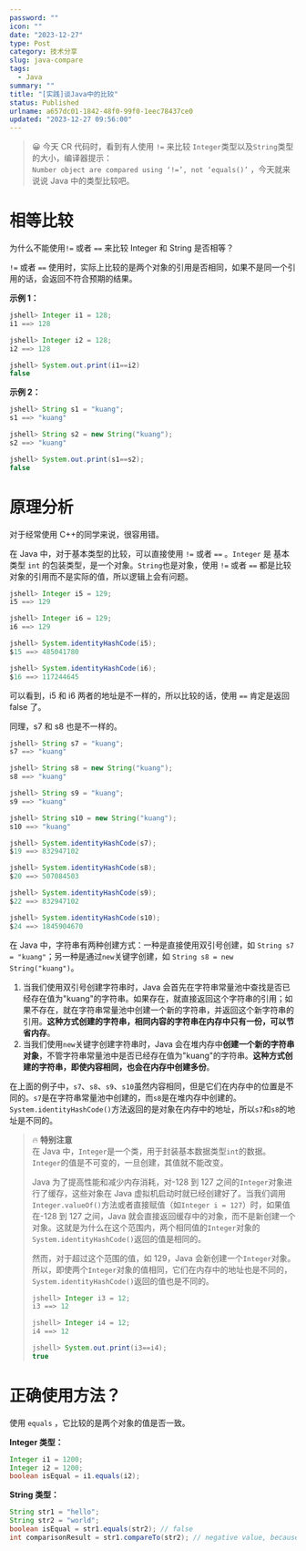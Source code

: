 ```yaml
---
password: ""
icon: ""
date: "2023-12-27"
type: Post
category: 技术分享
slug: java-compare
tags:
  - Java
summary: ""
title: "[实践]谈Java中的比较"
status: Published
urlname: a657dc01-1842-48f0-99f0-1eec78437ce0
updated: "2023-12-27 09:56:00"
---
```


> 😀 今天 CR 代码时，看到有人使用 `!=` 来比较 `Integer`类型以及`String`类型的大小，编译器提示：  
> `Number object are compared using ‘!=’, not ‘equals()’` ，今天就来说说 Java 中的类型比较吧。

# 相等比较

为什么不能使用`!=` 或者 `==` 来比较 Integer 和 String 是否相等？

`!=` 或者 `==` 使用时，实际上比较的是两个对象的引用是否相同，如果不是同一个引用的话，会返回不符合预期的结果。

**示例 1：**

```java
jshell> Integer i1 = 128;
i1 ==> 128

jshell> Integer i2 = 128;
i2 ==> 128

jshell> System.out.print(i1==i2)
false
```

**示例 2：**

```java
jshell> String s1 = "kuang";
s1 ==> "kuang"

jshell> String s2 = new String("kuang");
s2 ==> "kuang"

jshell> System.out.print(s1==s2);
false
```

# 原理分析

对于经常使用 C++的同学来说，很容用错。

在 Java 中，对于基本类型的比较，可以直接使用 `!=` 或者 `==` 。`Integer` 是 基本类型 `int` 的包装类型，是一个对象。`String`也是对象，使用 `!=` 或者 `==` 都是比较对象的引用而不是实际的值，所以逻辑上会有问题。

```java
jshell> Integer i5 = 129;
i5 ==> 129

jshell> Integer i6 = 129;
i6 ==> 129

jshell> System.identityHashCode(i5);
$15 ==> 485041780

jshell> System.identityHashCode(i6);
$16 ==> 117244645
```

可以看到，i5 和 i6 两者的地址是不一样的，所以比较的话，使用 `==` 肯定是返回 false 了。

同理，s7 和 s8 也是不一样的。

```java
jshell> String s7 = "kuang";
s7 ==> "kuang"

jshell> String s8 = new String("kuang");
s8 ==> "kuang"

jshell> String s9 = "kuang";
s9 ==> "kuang"

jshell> String s10 = new String("kuang");
s10 ==> "kuang"

jshell> System.identityHashCode(s7);
$19 ==> 832947102

jshell> System.identityHashCode(s8);
$20 ==> 507084503

jshell> System.identityHashCode(s9);
$22 ==> 832947102

jshell> System.identityHashCode(s10);
$24 ==> 1845904670
```

在 Java 中，字符串有两种创建方式：一种是直接使用双引号创建，如 `String s7 = "kuang"`；另一种是通过`new`关键字创建，如 `String s8 = new String("kuang")`。

1. 当我们使用双引号创建字符串时，Java 会首先在字符串常量池中查找是否已经存在值为"kuang"的字符串。如果存在，就直接返回这个字符串的引用；如果不存在，就在字符串常量池中创建一个新的字符串，并返回这个新字符串的引用。**这种方式创建的字符串，相同内容的字符串在内存中只有一份，可以节省内存**。
2. 当我们使用`new`关键字创建字符串时，Java 会在堆内存中**创建一个新的字符串对象**，不管字符串常量池中是否已经存在值为"kuang"的字符串。**这种方式创建的字符串，即使内容相同，也会在内存中创建多份**。

在上面的例子中，`s7`、`s8`、`s9`、`s10`虽然内容相同，但是它们在内存中的位置是不同的。`s7`是在字符串常量池中创建的，而`s8`是在堆内存中创建的。`System.identityHashCode()`方法返回的是对象在内存中的地址，所以`s7`和`s8`的地址是不同的。

> 🔥 **特别注意**  
> 在 Java 中，`Integer`是一个类，用于封装基本数据类型`int`的数据。`Integer`的值是不可变的，一旦创建，其值就不能改变。
>
> Java 为了提高性能和减少内存消耗，对-128 到 127 之间的`Integer`对象进行了缓存，这些对象在 Java 虚拟机启动时就已经创建好了。当我们调用`Integer.valueOf()`方法或者直接赋值（如`Integer i = 127`）时，如果值在-128 到 127 之间，Java 就会直接返回缓存中的对象，而不是新创建一个对象。这就是为什么在这个范围内，两个相同值的`Integer`对象的`System.identityHashCode()`返回的值是相同的。
>
> 然而，对于超过这个范围的值，如 129，Java 会新创建一个`Integer`对象。所以，即使两个`Integer`对象的值相同，它们在内存中的地址也是不同的，`System.identityHashCode()`返回的值也是不同的。
>
> ```java
> jshell> Integer i3 = 12;
> i3 ==> 12
>
> jshell> Integer i4 = 12;
> i4 ==> 12
>
> jshell> System.out.print(i3==i4);
> true
> ```

# 正确使用方法？

使用 `equals` ，它比较的是两个对象的值是否一致。

**Integer 类型：**

```java
Integer i1 = 1200;
Integer i2 = 1200;
boolean isEqual = i1.equals(i2);
```

**String 类型：**

```java
String str1 = "hello";
String str2 = "world";
boolean isEqual = str1.equals(str2); // false
int comparisonResult = str1.compareTo(str2); // negative value, because "hello" is less than "world"
```

